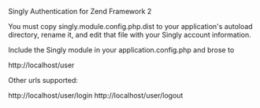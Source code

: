 Singly Authentication for Zend Framework 2 

You must copy singly.module.config.php.dist to your application's
autoload directory, rename it, and edit that file with your Singly
account information.

Include the Singly module in your application.config.php 
and brose to 

http://localhost/user

Other urls supported:

http://localhost/user/login
http://localhost/user/logout

